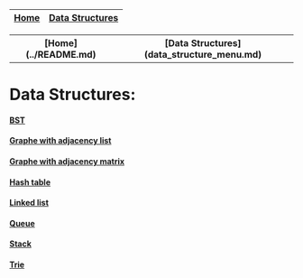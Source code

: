 [Home](../README.md)  | [Data Structures](data_structure_menu.md)
:------------| -----------:

<table style="width:100%">
  <tr>
    <th>[Home](../README.md)</th>
    <th>[Data Structures](data_structure_menu.md)</th> 
  </tr>
</table>



# Data Structures:
#### [BST](bst_printer.md)
#### [Graphe with adjacency list](graph_adj_list_printer.md)
#### [Graphe with adjacency matrix](graph_adj_matrix_printer.md)
#### [Hash table](hash_table_printer.md)
#### [Linked list](linked_list_printer.md)
#### [Queue](queue_printer.md)
#### [Stack](stack_printer.md)
#### [Trie](trie_printer.md)
